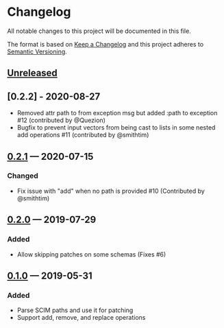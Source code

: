 # Changelog

All notable changes to this project will be documented in this file.

The format is based on [Keep a Changelog](http://keepachangelog.com)
and this project adheres to [Semantic Versioning](http://semver.org/spec/v2.0.0.html).


## [Unreleased]
## [0.2.2] - 2020-08-27
- Removed attr path to from exception msg but added :path to exception #12 (contributed by @Quezion)
- Bugfix to prevent input vectors from being cast to lists in some nested add operations #11 (contributed by @smithtim)

## [0.2.1] — 2020-07-15
### Changed
- Fix issue with "add" when no path is provided #10 (Contributed by @smithtim)

## [0.2.0] — 2019-07-29
### Added
- Allow skipping patches on some schemas (Fixes #6)

## [0.1.0] — 2019-05-31
### Added
- Parse SCIM paths and use it for patching
- Support add, remove, and replace operations

[0.1.0]: https://github.com/rkaippully/scim-patch/compare/0.0.0...0.1.0
[0.2.0]: https://github.com/rkaippully/scim-patch/compare/0.1.0...0.2.0
[0.2.1]: https://github.com/rkaippully/scim-patch/compare/0.2.0...0.2.1
[Unreleased]: https://github.com/rkaippully/scim-patch/compare/0.2.1...HEAD
